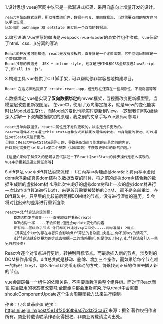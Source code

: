 1.设计思想
    vue的官网中说它是一款渐进式框架，采用自底向上增量开发的设计。

    react主张函数式编程，所以推崇纯组件，数据不可变，单向数据流，当然需要双向的地方也可以手动实现，
    比如借助 onChange 和 setState 来实现一个双向的数据流。
2.编写语法
    Vue推荐的做法是webpack+vue-loader的单文件组件格式，vue保留了html、css、js分离的写法

    React的开发者可能知道，react是没有模板的，直接就是一个渲染函数，它中间返回的就是一个虚拟DOM树，
    React推荐的做法是  JSX + inline style, 也就是把HTML和CSS全都写进JavaScript了,即'all in  js'。
3.构建工具
    vue提供了CLI 脚手架，可以帮助你非常容易地构建项目。

    React 在这方面也提供了 create-react-app，但是现在还存在一些局限性，不能配置等等
4.数据绑定
    vue是实现了**双向数据绑定**的mvvm框架，当视图改变更新模型层，当模型层改变更新视图层。
    在vue中，使用了双向绑定技术，就是View的变化能实时让Model发生变化，而Model的变化也能实时更新到View。
    (这里我们可以继续深入讲解一下双向数据绑定的原理，我之前的文章手写Vue源码可参考)

    react是单向数据流，react中属性是不允许更改的，状态是允许更改的。
    react中组件不允许通过this.state这种方式直接更改组件的状态。自身设置的状态，可以通过setState来进行更改。
    (注意：React中setState是异步的，导致获取dom可能拿的还是之前的内容，
    所以我们需要在setState第二个参数（回调函数）中获取更新后的新的内容。)
    
    【这里如果你了解深入的话可以尝试描述一下React中setState的异步操作是怎么实现的，Vue中的更新是通过微任务等】
5.diff算法
    vue中diff算法实现流程：
        1.在内存中构建虚拟dom树
        2.将内存中虚拟dom树渲染成真实dom结构
        3.数据改变的时候，将之前的虚拟dom树结合新的数据生成新的虚拟dom树
        4.将此次生成好的虚拟dom树和上一次的虚拟dom树进行一次比对(diff算法进行比对)，来更新只需要被替换的DOM，
        而不是全部重绘。在Diff算法中，只平层的比较前后两棵DOM树的节点，没有进行深度的遍历。
        5.会将对比出来的差异进行重新渲染
        

    react中diff算法实现流程:
        DOM结构发生改变-----直接卸载并重新create
        DOM结构一样-----不会卸载,但是会update变化的内容
        所有同一层级的子节点.他们都可以通过key来区分-----同时遵循1.2两点
        (其实这个key的存在与否只会影响diff算法的复杂度,换言之,你不加key的情况下,
        diff算法就会以暴力的方式去根据一二的策略更新,但是你加了key,diff算法会引入一些另外的操作)





React会逐个对节点进行更新，转换到目标节点。而最后插入新的节点，涉及到的DOM操作非常多。diff总共就是移动、删除、增加三个操作，而如果给每个节点唯一的标识（key），那么React优先采用移动的方式，能够找到正确的位置去插入新的节点。

vue会跟踪每一个组件的依赖关系，不需要重新渲染整个组件树。而对于React而言,每当应用的状态被改变时,全部组件都会重新渲染,所以react中会需要shouldComponentUpdate这个生命周期函数方法来进行控制。



作者：只会番茄炒蛋
链接：https://juejin.im/post/5e44f20d6fb9a07cd323ca67
来源：掘金
著作权归作者所有。商业转载请联系作者获得授权，非商业转载请注明出处。